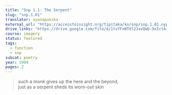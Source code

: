 ```yaml
---
title: "Snp 1.1: The Serpent"
slug: "snp.1.01"
translator: nyanaponika
external_url: "https://accesstoinsight.org/tipitaka/kn/snp/snp.1.01.nypo.html"
drive_links: "https://drive.google.com/file/d/1tvTFxWTdl2JavQwb-9xIctA-edcss8Ei/view?usp=drivesdk"
course: imagery
status: featured
tags:
  - function
  - snp
subcat: poetry
year: 1994
pages: 2
---
```


> such a monk gives up the here and the beyond,  
just as a serpent sheds its worn-out skin

